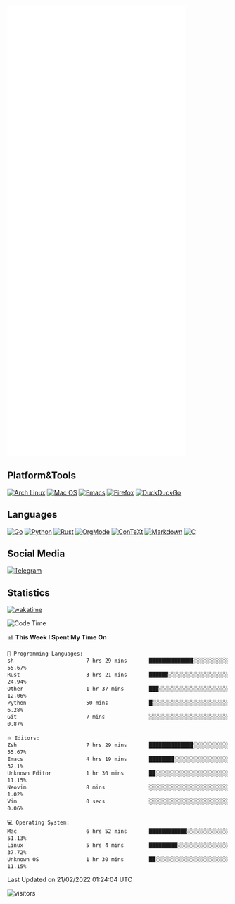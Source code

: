 ![Metrics](https://github.com/SteamedFish/SteamedFish/blob/master/github-metrics.svg)

## Platform&Tools

[![Arch Linux](https://img.shields.io/badge/ArchLinux-1793D1?logo=arch-linux&logoColor=fff&style=flat-square)](https://archlinux.org/)
[![Mac OS](https://img.shields.io/badge/MacOS-000000?style=flat-square&logo=macos&logoColor=F0F0F0)](https://www.apple.com/macos/)
[![Emacs](https://img.shields.io/badge/Emacs-%237F5AB6.svg?&style=flat-square&logo=gnu-emacs&logoColor=white)](https://www.gnu.org/software/emacs/)
[![Firefox](https://img.shields.io/badge/Firefox-FF7139?style=flat-square&logo=Firefox-Browser&logoColor=white)](https://firefox.com/)
[![DuckDuckGo](https://img.shields.io/badge/DuckDuckGo-DE5833?style=flat-square&logo=DuckDuckGo&logoColor=white)](https://duckduckgo.com/)

## Languages

[![Go](https://img.shields.io/badge/Golang-%2300ADD8.svg?style=flat-square&logo=go&logoColor=white)](https://golang.org/)
[![Python](https://img.shields.io/badge/Python-3670A0?style=flat-square&logo=python&logoColor=ffdd54)](https://www.python.org/)
[![Rust](https://img.shields.io/badge/Rust-%23000000.svg?style=flat-square&logo=rust&logoColor=white)](https://www.rust-lang.org/)
[![OrgMode](https://img.shields.io/badge/OrgMode-%23000000.svg?style=flat-square&logo=org&logoColor=white)](https://orgmode.org/)
[![ConTeXt](https://img.shields.io/badge/ConTeXt-%23008080.svg?style=flat-square&logo=latex&logoColor=white)](https://contextgarden.net/)
[![Markdown](https://img.shields.io/badge/MarkDown-%23000000.svg?style=flat-square&logo=markdown&logoColor=white)](https://daringfireball.net/projects/markdown/)
[![C](https://img.shields.io/badge/C-%2300599C.svg?style=flat-square&logo=c&logoColor=white)](https://www.iso.org/standard/74528.html)

## Social Media

[![Telegram](https://img.shields.io/badge/SteamedFish-2CA5E0?style=social&logo=telegram&logoColor=white)](https://t.me/SteamedFish)

## Statistics
[![wakatime](https://wakatime.com/badge/user/168280d6-fcf2-4b4f-ad3a-dc4612f35b38.svg)](https://wakatime.com/@168280d6-fcf2-4b4f-ad3a-dc4612f35b38)

<!--START_SECTION:waka-->
![Code Time](http://img.shields.io/badge/Code%20Time-1%2C616%20hrs%2025%20mins-blue)

📊 **This Week I Spent My Time On** 

```text
💬 Programming Languages: 
sh                       7 hrs 29 mins       ██████████████░░░░░░░░░░░   55.67% 
Rust                     3 hrs 21 mins       ██████░░░░░░░░░░░░░░░░░░░   24.94% 
Other                    1 hr 37 mins        ███░░░░░░░░░░░░░░░░░░░░░░   12.06% 
Python                   50 mins             █░░░░░░░░░░░░░░░░░░░░░░░░   6.28% 
Git                      7 mins              ░░░░░░░░░░░░░░░░░░░░░░░░░   0.87%

🔥 Editors: 
Zsh                      7 hrs 29 mins       ██████████████░░░░░░░░░░░   55.67% 
Emacs                    4 hrs 19 mins       ████████░░░░░░░░░░░░░░░░░   32.1% 
Unknown Editor           1 hr 30 mins        ██░░░░░░░░░░░░░░░░░░░░░░░   11.15% 
Neovim                   8 mins              ░░░░░░░░░░░░░░░░░░░░░░░░░   1.02% 
Vim                      0 secs              ░░░░░░░░░░░░░░░░░░░░░░░░░   0.06%

💻 Operating System: 
Mac                      6 hrs 52 mins       ████████████░░░░░░░░░░░░░   51.13% 
Linux                    5 hrs 4 mins        █████████░░░░░░░░░░░░░░░░   37.72% 
Unknown OS               1 hr 30 mins        ██░░░░░░░░░░░░░░░░░░░░░░░   11.15%

```


 Last Updated on 21/02/2022 01:24:04 UTC
<!--END_SECTION:waka-->

![visitors](https://visitor-badge.laobi.icu/badge?page_id=SteamedFish.SteamedFish)
